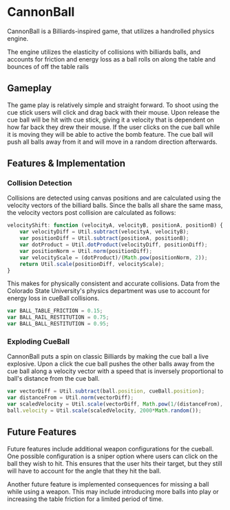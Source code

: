 # CannonBall

CannonBall is a Billiards-inspired game, that utilizes a handrolled physics engine. 

The engine utilizes the elasticity of collisions with billiards balls, and accounts for friction and energy loss as a ball rolls on along the table and bounces of off the table rails 

## Gameplay

The game play is relatively simple and straight forward. To shoot using the cue stick users will click and drag back with their mouse. Upon release the cue ball will be hit with cue stick, giving it a velocity that is dependent on how far back they drew their mouse. If the user clicks on the cue ball while it is moving they will be able to active the bomb feature. The cue ball will push all balls away from it and will move in a random direction afterwards. 

## Features & Implementation

### Collision Detection 

Collisions are detected using canvas positions and are calculated using the velocity vectors of the billiard balls. Since the balls all share the same mass, the velocity vectors post collision are calculated as follows: 

```javascript
velocityShift: function (velocityA, velocityB, positionA, positionB) {
    var velocityDiff = Util.subtract(velocityA, velocityB);
    var positionDiff = Util.subtract(positionA, positionB);
    var dotProduct = Util.dotProduct(velocityDiff, positionDiff);
    var positionNorm = Util.norm(positionDiff);     
    var velocityScale = (dotProduct)/(Math.pow(positionNorm, 2));
    return Util.scale(positionDiff, velocityScale);
}
```

This makes for physically consistent and accurate collisions. Data from the Colorado State University's physics department was use to account for energy loss in cueBall collisions.

```javascript
var BALL_TABLE_FRICTION = 0.15;
var BALL_RAIL_RESTITUTION = 0.75;
var BALL_BALL_RESTITUTION = 0.95;
```

### Exploding CueBall

CannonBall puts a spin on classic Billiards by making the cue ball a live explosive. Upon a click the cue ball pushes the other balls away from the cue ball along a velocity vector with a speed that is inversely proportional to ball's distance from the cue ball.

```javascript
var vectorDiff = Util.subtract(ball.position, cueBall.position);
var distanceFrom = Util.norm(vectorDiff);
var scaledVelocity = Util.scale(vectorDiff, Math.pow(1/(distanceFrom), 2));
ball.velocity = Util.scale(scaledVelocity, 2000*Math.random());
```


## Future Features

Future features include additional weapon configurations for the cueball. One possible configuration is a sniper option where users can click on the ball they wish to hit. This ensures that the user hits their target, but they still will have to account for the angle that they hit the ball. 

Another future feature is implemented consequences for missing a ball while using a weapon. This may include introducing more balls into play or increasing the table friction for a limited period of time.